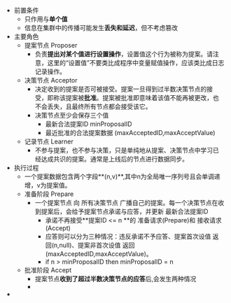 - 前置条件
	- 只作用与**单个值**
	- 信息在集群中的传播可能发生**丢失和延迟**，但不考虑篡改
- 主要角色
	- 提案节点 Proposer
		- 负责**提出对某个值进行设置操作**，设置值这个行为被称为提案。请注意，这里的“设置值”不要类比成程序中变量赋值操作，应该类比成日志记录操作。
	- 决策节点 Acceptor
		- 决定收到的提案是否可被接受。提案一旦得到过半数决策节点的接受，即称该提案被**批准**。提案被批准即意味着该值不能再被更改，也不会丢失，且最终所有节点都会接受该它。
		- 决策节点至少会保存三个值
			- 最新合法提案ID minProposalID
			- 最近批准的合法提案数据 (maxAcceptedID,maxAcceptValue)
	- 记录节点 Learner
		- 不参与提案，也不参与决策，只是单纯地从提案、决策节点中学习已经达成共识的提案。通常是上线后的节点进行数据同步。
- 执行过程
	- 一个提案数据包含两个字段**(n,v)**,其中n为全局唯一序列号且会单调递增，v为提案值。
	- 准备阶段 Prepare
		- 一个提案节点 向 所有决策节点 广播自己的提案。每一个决策节点在收到提案后，会给予提案节点承诺与应答，并更新 最新合法提案ID
			- 承诺不再接受**提案ID <= n **的 准备请求(Prepare)和 接收请求(Accept)
			- 应答则可以分为三种情况：违反承诺不予应答、提案首次设值 返回(n,null)、提案非首次设值 返回(maxAcceptedID,maxAcceptValue)。
			- if n > minProposalID then minProposalID = n
	- 批准阶段 Accept
		- 提案节点**收到了超过半数决策节点的应答**后,会发生两种情况
		-
-